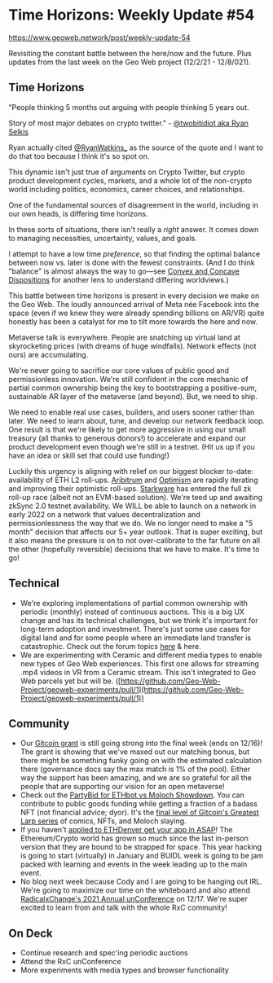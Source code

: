 # Time Horizons: Weekly Update #54

https://www.geoweb.network/post/weekly-update-54

Revisiting the constant battle between the here/now and the future. Plus updates from the last week on the Geo Web project (12/2/21 - 12/8/021).

## Time Horizons

&quot;People thinking 5 months out arguing with people thinking 5 years out.

Story of most major debates on crypto twitter.&quot; - [@twobitidiot aka Ryan Selkis](https://twitter.com/twobitidiot/status/1462049160602005511)

Ryan actually cited [@RyanWatkins\_](https://twitter.com/RyanWatkins_) as the source of the quote and I want to do that too because I think it&#39;s so spot on.

This dynamic isn&#39;t just true of arguments on Crypto Twitter, but crypto product development cycles, markets, and a whole lot of the non-crypto world including politics, economics, career choices, and relationships.

One of the fundamental sources of disagreement in the world, including in our own heads, is differing time horizons.

In these sorts of situations, there isn&#39;t really a _right_ answer. It comes down to managing necessities, uncertainty, values, and goals.

I attempt to have a low time _preference_, so that finding the optimal balance between now vs. later is done with the fewest constraints. (And I do think &quot;balance&quot; is almost always the way to go—see [Convex and Concave Dispositions](https://vitalik.ca/general/2020/11/08/concave.html) for another lens to understand differing worldviews.)

This battle between time horizons is present in every decision we make on the Geo Web. The loudly announced arrival of Meta née Facebook into the space (even if we knew they were already spending billions on AR/VR) quite honestly has been a catalyst for me to tilt more towards the here and now.

Metaverse talk is everywhere. People are snatching up virtual land at skyrocketing prices (with dreams of huge windfalls). Network effects (not ours) are accumulating.

We&#39;re never going to sacrifice our core values of public good and permissionless innovation. We&#39;re still confident in the core mechanic of partial common ownership being the key to bootstrapping a positive-sum, sustainable AR layer of the metaverse (and beyond). But, we need to ship.

We need to enable real use cases, builders, and users sooner rather than later. We need to learn about, tune, and develop our network feedback loop. One result is that we&#39;re likely to get more aggressive in using our small treasury (all thanks to generous donors!) to accelerate and expand our product development even though we&#39;re still in a testnet. (Hit us up if you have an idea or skill set that could use funding!)

Luckily this urgency is aligning with relief on our biggest blocker to-date: availability of ETH L2 roll-ups. [Aribitrum](https://medium.com/offchainlabs/arbitrum-nitro-sneak-preview-44550d9054f5) and [Optimism](https://optimismpbc.medium.com/introducing-evm-equivalence-5c2021deb306) are rapidly iterating and improving their optimistic roll-ups. [Starkware](https://medium.com/starkware/starknet-alpha-now-on-mainnet-4cf35efd1669) has entered the full zk roll-up race (albeit not an EVM-based solution). We&#39;re teed up and awaiting zkSync 2.0 testnet availability. We WILL be able to launch on a network in early 2022 on a network that values decentralization and permissionlessness the way that we do. We no longer need to make a &quot;5 month&quot; decision that affects our 5+ year outlook. That is super exciting, but it also means the pressure is on to not over-calibrate to the far future on all the other (hopefully reversible) decisions that we have to make. It&#39;s time to go!

## Technical

- We&#39;re exploring implementations of partial common ownership with periodic (monthly) instead of continuous auctions. This is a big UX change and has its technical challenges, but we think it&#39;s important for long-term adoption and investment. There&#39;s just some use cases for digital land and for some people where an immediate land transfer is catastrophic. Check out the forum topics [here](https://forum.geoweb.network/t/partial-common-ownership-of-nft-standards/26/16?u=graven) &amp; here.
- We are experimenting with Ceramic and different media types to enable new types of Geo Web experiences. This first one allows for streaming .mp4 videos in VR from a Ceramic stream. This isn&#39;t integrated to Geo Web parcels yet but will be. ([https://github.com/Geo-Web-Project/geoweb-experiments/pull/1](https://github.com/Geo-Web-Project/geoweb-experiments/pull/1))

## Community

- Our [Gitcoin grant](https://gitcoin.co/grants/1403/geo-web) is still going strong into the final week (ends on 12/16)! The grant is showing that we&#39;ve maxed out our matching bonus, but there might be something funky going on with the estimated calculation there (governance docs say the max match is 1% of the pool). Either way the support has been amazing, and we are so grateful for all the people that are supporting our vision for an open metaverse!
- Check out the [PartyBid for ETHbot vs Moloch Showdown](https://www.partybid.app/party/0xA2db0A5687F7c1F685e2E62a917b40E3133B3D8E). You can contribute to public goods funding while getting a fraction of a badass NFT (not financial advice; dyor). It&#39;s the [final level of Gitcoin&#39;s Greatest Larp series](https://greatestlarp.com/get-started) of comics, NFTs, and Moloch slaying.
- If you haven&#39;t [applied to ETHDenver get your app in ASAP](https://ethdenver.typeform.com/apply2022?typeform-source=www.ethdenver.com)! The Ethereum/Crypto world has grown so much since the last in-person version that they are bound to be strapped for space. This year hacking is going to start (virtually) in January and BUIDL week is going to be jam packed with learning and events in the week leading up to the main event.
- No blog next week because Cody and I are going to be hanging out IRL. We&#39;re going to maximize our time on the whiteboard and also attend [RadicalxChange&#39;s 2021 Annual unConference](https://www.eventbrite.com/e/2021-radicalxchange-conference-denver-colorado-tickets-169857794235) on 12/17. We&#39;re super excited to learn from and talk with the whole RxC community!

## On Deck

- Continue research and spec&#39;ing periodic auctions
- Attend the RxC unConference
- More experiments with media types and browser functionality
